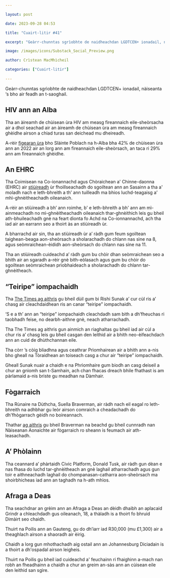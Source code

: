 ```yaml
---

layout: post

date: 2023-09-28 04:53

title: "Cuairt-litir #41"

excerpt: "Geàrr-chunntas sgrìobhte de naidheachdan LGDTCEN+ ionadail, nàiseanta ‘s bho air feadh an t-saoghail."

image: /images/icons/Substack_Social_Preview.png

author: Crìstean MacMhìcheil

categories: ["Cuairt-litir"]
  
---
```


Geàrr-chunntas sgrìobhte de naidheachdan LGDTCEN+ ionadail, nàiseanta ‘s bho air feadh an t-saoghail.

## HIV ann an Alba

Tha an àireamh de chùisean ùra HIV am measg fireannaich eile-sheòrsacha air a dhol seachad air an àireamh de chùisean ùra am measg fireannaich ghèidhe airson a chiad turas san deichead mu dheireadh.

A-rèir [figearan ùra](https://www.publichealthscotland.scot/publications/hiv-in-scotland/hiv-in-scotland-update-to-31-december-2022/) bho Slàinte Poblach na h-Alba bha 42% de chùisean ùra ann an 2022 air an lorg ann am fireannaich eile-sheòrsach, an taca ri 29% ann am fireannaich ghèidhe.

## An EHRC

Tha Coimisean na Co-ionannachd agus Chòraichean a' Chinne-daonna (EHRC) air [stiùireadh](https://www.equalityhumanrights.com/en/publication-download/technical-guidance-schools-england) ùr fhoillseachadh do sgoiltean ann an Sasainn a tha a' moladh nach e leth-bhreith a th’ ann tuilleadh ma bhios luchd-teagaisg a’ mhì-ghnèitheachadh oileanaich.

A-rèir an stiùireadh a bh’ ann roimhe, b' e leth-bhreith a bh' ann am mì-ainmeachadh no mì-ghnèitheachadh oileanaich thar-ghnèithich leis gu bheil ath-bhuileachadh gnè na feart dìonta fo Achd na Co-ionnannachd, ach tha iad air an earrann seo a thoirt às an stiùireadh ùr.

A bharrachd air sin, tha an stiùireadh ùr a’ ràdh gum feum sgoiltean taighean-beaga aon-sheòrsach a sholarachadh do chlann nas sìne na 8, agus seòmraichean-èididh aon-sheòrsach do chlann nas sìne na 11.

Tha an stiùireadh cuideachd a’ ràdh gum bu chòir dhan seòmraichean seo a bhith air an sgaradh a-rèir gnè bith-eòlasach agus gum bu chòir do sgoiltean seòmraichean prìobhaideach a sholarachadh do chlann tar-ghnèitheach.

## “Teiripe” iompachaidh

Tha [The Times ag aithris](https://www.thetimes.co.uk/article/rishi-sunak-to-halt-ban-on-gender-therapy-xmpmdrxzl) gu bheil dùil gum bi Rishi Sunak a’ cur cùl ris a’ chasg air cleachdaidhean ris an canar “teiripe” iompachaidh.

‘S e a th’ ann an “teiripe” iompachaidh cleachdadh sam bith a dh’fheuchas ri taobhadh feise, no dearbh-aithne gnè, neach atharrachadh.

Tha The Times ag aithris gun ainmich an riaghaltas gu bheil iad air cùl a chur ris a’ chasg leis gu bheil casgan den leithid air a bhith neo-èifeachdach ann an cuid de dhùthchannan eile.

Tha còrr ’s còig bliadhna agus ceathrar Prìomhairean air a bhith ann a-nis bho gheall na Tòraidhean an toiseach casg a chur air “teiripe” iompachaidh.

Gheall Sunak nuair a chaidh e na Phrìomhaire gum biodh an casg deiseil a chur an gnìomh san t-Samhain, ach chan fhacas dreach bhile fhathast is am pàrlamaid a-nis briste gu meadhan na Dàmhair.

## Fògarraich

Tha Rùnaire na Dùthcha, Suella Braverman, air ràdh nach eil eagal ro leth-bhreith na adhbhar gu leòr airson comraich a cheadachadh do dh'fhògarrach gèidh no boireannach.

Thathar [ag aithris](https://www.thepinknews.com/2023/09/26/braverman-gay-refugees-asylum/) gu bheil Braverman na beachd gu bheil cunnradh nan Nàiseanan Aonaichte air fògarraich ro sheann is feumach air ath-leasachadh.

## A’ Phòlainn

Tha ceannard a’ phàrtaidh Civic Platform, Donald Tusk, air ràdh gun dèan e nas fhasa do luchd tar-ghnèitheach an gnè laghail atharrachadh agus gun toir e aithneachadh laghail do chompanasan-catharra aon-sheòrsach ma shoirbhicheas iad ann an taghadh na h-ath mhìos.

## Afraga a Deas

Tha seachdnar an grèim ann an Afraga a Deas an dèidh dhaibh an aplacaid Grindr a chleachdadh gus oileanach, 18, a thàladh is a thoirt fo bhruid Dimàirt seo chaidh.

Thuirt na Poilis ann an Gauteng, gu do dh’iarr iad R30,000 (mu £1,300) air a theaghlach airson a shaoradh air èirig.

Chaidh a lorg gun mhothachadh aig ostail ann an Johannesburg Diciadain is a thoirt a dh'ospadal airson leigheis.

Thuirt na Poilis gu bheil iad cuideachd a' feuchainn ri fhaighinn a-mach nan robh an fheadhainn a chaidh a chur an greim an-sàs ann an cùisean eile den leithid san sgìre.